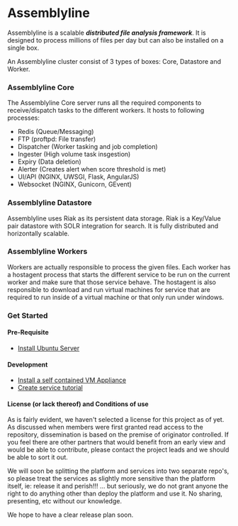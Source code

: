 # Assemblyline

Assemblyline is a scalable *__distributed file analysis framework__*. It is designed to process millions of files per day but can also be installed on a single box.

An Assemblyline cluster consist of 3 types of boxes: Core, Datastore and Worker.

### Assemblyline Core

The Assemblyline Core server runs all the required components to receive/dispatch tasks to the different workers. It hosts to following processes:

* Redis (Queue/Messaging)
* FTP (proftpd: File transfer)
* Dispatcher (Worker tasking and job completion)
* Ingester (High volume task insgestion)
* Expiry (Data deletion)
* Alerter (Creates alert when score threshold is met)
* UI/API (NGINX, UWSGI, Flask, AngularJS)
* Websocket (NGINX, Gunicorn, GEvent)

### Assemblyline Datastore

Assemblyline uses Riak as its persistent data storage. Riak is a Key/Value pair datastore with SOLR integration for search. It is fully distributed and horizontally scalable.

### Assemblyline Workers

Workers are actually responsible to process the given files.
Each worker has a hostagent process that starts the different service to be run on the current worker and make sure that those service behave.
The hostagent is also responsible to download and run virtual machines for service that are required to run inside of a virtual machine or that only run under windows.

### Get Started

#### Pre-Requisite

* [Install Ubuntu Server](ui/docs/install_ubuntu_server.md)

#### Development

* [Install a self contained VM Appliance](ui/docs/install_vm_appliance.md)
* [Create service tutorial](ui/docs/create_new_service.md)

#### License (or lack thereof) and Conditions of use

As is fairly evident, we haven't selected a license for this project as of yet. As discussed when members were first granted read access to the repository, dissemination is based on the premise of originator controlled. If you feel there are other partners that would benefit from an early view and would be able to contribute, please contact the project leads and we should be able to sort it out.

We will soon be splitting the platform and services into two separate repo's, so please treat the services as slightly more sensitive than the platform itself, ie: release it and perish!!! ... but seriously, we do not grant anyone the right to do anything other than deploy the platform and use it. No sharing, presenting, etc without our knowledge. 

We hope to have a clear release plan soon.


